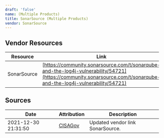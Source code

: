 ```yaml
---
draft: 'false'
name: (Multiple Products)
title: SonarSource (Multiple Products)
vendor: SonarSource
---
```


## Vendor Resources
| Resource | Link |
| --- | --- |
| SonarSource | [https://community.sonarsource.com/t/sonarqube-and-the-log4j-vulnerability/54721](https://community.sonarsource.com/t/sonarqube-and-the-log4j-vulnerability/54721) |



## Sources
| Date | Attribution | Description |
| --- | --- | --- |
| 2021-12-30 21:31:50 | [CISAGov](https://raw.githubusercontent.com/cisagov/log4j-affected-db/develop/README.md) | Updated vendor link SonarSource.  |
